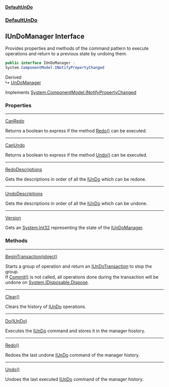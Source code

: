 #### [DefaultUnDo](DefaultUnDo.md 'DefaultUnDo')
### [DefaultUnDo](DefaultUnDo.md#DefaultUnDo 'DefaultUnDo')
## IUnDoManager Interface
Provides properties and methods of the command pattern to execute operations and return to a previous state by undoing them.  
```csharp
public interface IUnDoManager :
System.ComponentModel.INotifyPropertyChanged
```

Derived  
&#8627; [UnDoManager](UnDoManager.md 'DefaultUnDo.UnDoManager')  

Implements [System.ComponentModel.INotifyPropertyChanged](https://docs.microsoft.com/en-us/dotnet/api/System.ComponentModel.INotifyPropertyChanged 'System.ComponentModel.INotifyPropertyChanged')  
### Properties

***
[CanRedo](IUnDoManager_CanRedo.md 'DefaultUnDo.IUnDoManager.CanRedo')

Returns a boolean to express if the method [Redo()](IUnDoManager_Redo().md 'DefaultUnDo.IUnDoManager.Redo()') can be executed.  

***
[CanUndo](IUnDoManager_CanUndo.md 'DefaultUnDo.IUnDoManager.CanUndo')

Returns a boolean to express if the method [Undo()](IUnDoManager_Undo().md 'DefaultUnDo.IUnDoManager.Undo()') can be executed.  

***
[RedoDescriptions](IUnDoManager_RedoDescriptions.md 'DefaultUnDo.IUnDoManager.RedoDescriptions')

Gets the descriptions in order of all the [IUnDo](IUnDo.md 'DefaultUnDo.IUnDo') which can be redone.  

***
[UndoDescriptions](IUnDoManager_UndoDescriptions.md 'DefaultUnDo.IUnDoManager.UndoDescriptions')

Gets the descriptions in order of all the [IUnDo](IUnDo.md 'DefaultUnDo.IUnDo') which can be undone.  

***
[Version](IUnDoManager_Version.md 'DefaultUnDo.IUnDoManager.Version')

Gets an [System.Int32](https://docs.microsoft.com/en-us/dotnet/api/System.Int32 'System.Int32') representing the state of the [IUnDoManager](IUnDoManager.md 'DefaultUnDo.IUnDoManager').  
### Methods

***
[BeginTransaction(object)](IUnDoManager_BeginTransaction(object).md 'DefaultUnDo.IUnDoManager.BeginTransaction(object)')

Starts a group of operation and return an [IUnDoTransaction](IUnDoTransaction.md 'DefaultUnDo.IUnDoTransaction') to stop the group.  
If [Commit()](IUnDoTransaction_Commit().md 'DefaultUnDo.IUnDoTransaction.Commit()') is not called, all operations done during the transaction will be undone on [System.IDisposable.Dispose](https://docs.microsoft.com/en-us/dotnet/api/System.IDisposable.Dispose 'System.IDisposable.Dispose').  

***
[Clear()](IUnDoManager_Clear().md 'DefaultUnDo.IUnDoManager.Clear()')

Clears the history of [IUnDo](IUnDo.md 'DefaultUnDo.IUnDo') operations.  

***
[Do(IUnDo)](IUnDoManager_Do(IUnDo).md 'DefaultUnDo.IUnDoManager.Do(DefaultUnDo.IUnDo)')

Executes the [IUnDo](IUnDo.md 'DefaultUnDo.IUnDo') command and stores it in the manager hostory.  

***
[Redo()](IUnDoManager_Redo().md 'DefaultUnDo.IUnDoManager.Redo()')

Redoes the last undone [IUnDo](IUnDo.md 'DefaultUnDo.IUnDo') command of the manager history.  

***
[Undo()](IUnDoManager_Undo().md 'DefaultUnDo.IUnDoManager.Undo()')

Undoes the last executed [IUnDo](IUnDo.md 'DefaultUnDo.IUnDo') command of the manager history.  
